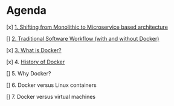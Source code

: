 # Agenda

[x] [1. Shifting from Monolithic to Microservice based architecture](Monolithic_Microservice_architecture.md)

[] [2. Traditional Software Workflow (with and without Docker)]()

[x] [3. What is Docker?](What_is_Docker.md)

[x] 4. [History of Docker](Docker.md)

[] 5. Why Docker?

[] 6. Docker versus Linux containers

[] 7. Docker versus virtual machines
